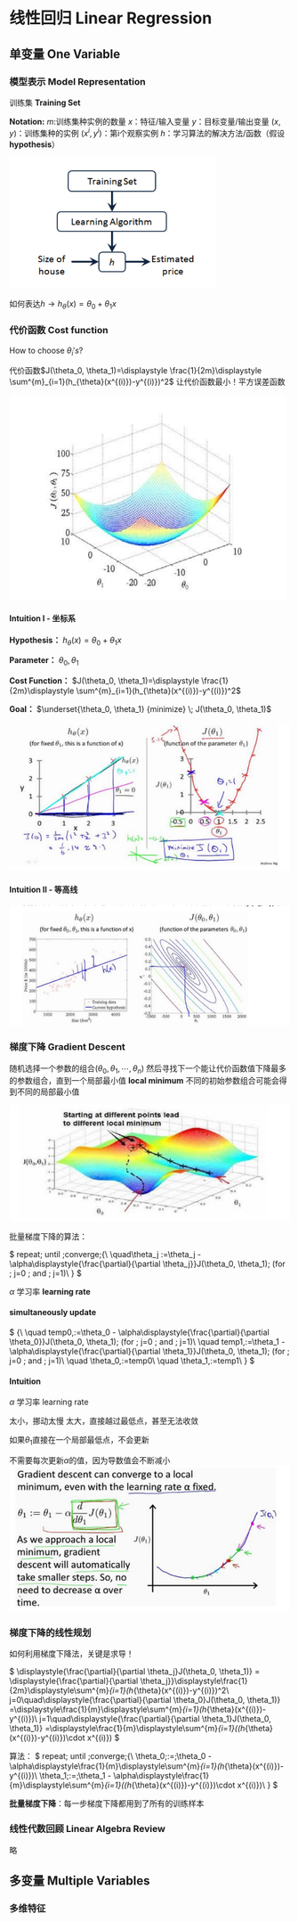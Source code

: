 # 线性回归 Linear Regression

## 单变量 One Variable
### 模型表示 Model Representation
训练集  **Training Set**

**Notation:**
$m$:训练集种实例的数量
$x$：特征/输入变量
$y$：目标变量/输出变量
$(x, y)$：训练集种的实例
$(x^{i}, y^{i})$：第i个观察实例
$h$：学习算法的解决方法/函数（假设**hypothesis**）

![](image/2021-06-19-00-51-33.png)

如何表达$h \rightarrow h_{\theta}(x) = \theta_0+\theta_1 x$

### 代价函数 Cost function

How to choose $\theta_i 's$?

代价函数$J(\theta_0, \theta_1)=\displaystyle \frac{1}{2m}\displaystyle \sum^{m}_{i=1}(h_{\theta}(x^{(i)})-y^{(i)})^2$
让代价函数最小！平方误差函数

![](image/2021-06-19-01-05-52.png)

#### Intuition I - 坐标系

**Hypothesis：**
$h_{\theta}(x) = \theta_0+\theta_1 x$

**Parameter：**
$\theta_0, \theta_1$

**Cost Function：**
$J(\theta_0, \theta_1)=\displaystyle \frac{1}{2m}\displaystyle \sum^{m}_{i=1}(h_{\theta}(x^{(i)})-y^{(i)})^2$

**Goal：**
$\underset{\theta_0, \theta_1} {minimize} \; J(\theta_0, \theta_1)$

![](image/2021-06-19-01-18-34.png)


#### Intuition II - 等高线

![](image/2021-06-19-01-20-05.png)


### 梯度下降 Gradient Descent

随机选择一个参数的组合$(\theta_0, \theta_1, \cdots, \theta_n)$
然后寻找下一个能让代价函数值下降最多的参数组合，直到一个局部最小值 **local minimum**
不同的初始参数组合可能会得到不同的局部最小值

![](image/2021-06-19-01-25-30.png)

批量梯度下降的算法：

$
repeat\; until \;converge\;\{\\
\quad\theta_j :=\theta_j - \alpha\displaystyle{\frac{\partial}{\partial \theta_j}}J(\theta_0, \theta_1)\; (for \; j=0 \; and \; j=1)\\
\}
$

$\alpha$ 学习率 **learning rate** 

#### simultaneously update
$
\{\\
\quad    temp0\,:=\theta_0 - \alpha\displaystyle{\frac{\partial}{\partial \theta_0}}J(\theta_0, \theta_1)\; (for \; j=0 \; and \; j=1)\\
\quad    temp1\,:=\theta_1 - \alpha\displaystyle{\frac{\partial}{\partial \theta_1}}J(\theta_0, \theta_1)\; (for \; j=0 \; and \; j=1)\\
\quad    \theta_0\,:=temp0\\
\quad    \theta_1\,:=temp1\\
\}
$


#### Intuition 

$\alpha$ 学习率 learning rate

太小，挪动太慢
太大，直接越过最低点，甚至无法收敛


如果$\theta_1$直接在一个局部最低点，不会更新

不需要每次更新$\alpha$的值，因为导数值会不断减小
![](image/2021-06-19-01-56-59.png)


### 梯度下降的线性规划

如何利用梯度下降法，关键是求导！

$
\displaystyle{\frac{\partial}{\partial \theta_j}J(\theta_0, \theta_1)} = \displaystyle{\frac{\partial}{\partial \theta_j}}\displaystyle\frac{1}{2m}\displaystyle\sum^{m}_{i=1}(h_{\theta}(x^{(i)})-y^{(i)})^2\\
j=0\quad\displaystyle{\frac{\partial}{\partial \theta_0}J(\theta_0, \theta_1)} =\displaystyle\frac{1}{m}\displaystyle\sum^{m}_{i=1}(h_{\theta}(x^{(i)})-y^{(i)})\\
j=1\quad\displaystyle{\frac{\partial}{\partial \theta_1}J(\theta_0, \theta_1)} =\displaystyle\frac{1}{m}\displaystyle\sum^{m}_{i=1}((h_{\theta}(x^{(i)})-y^{(i)})\cdot x^{(i)})
$

算法：
$
repeat\; until \;converge\;\{\\
\theta_0\;:=\;\theta_0 - \alpha\displaystyle\frac{1}{m}\displaystyle\sum^{m}_{i=1}(h_{\theta}(x^{(i)})-y^{(i)})\\
\theta_1\;:=\;\theta_1 - \alpha\displaystyle\frac{1}{m}\displaystyle\sum^{m}_{i=1}((h_{\theta}(x^{(i)})-y^{(i)})\cdot x^{(i)})\\
\}
$

**批量梯度下降**：每一步梯度下降都用到了所有的训练样本

### 线性代数回顾 Linear Algebra Review
略


## 多变量 Multiple Variables

### 多维特征